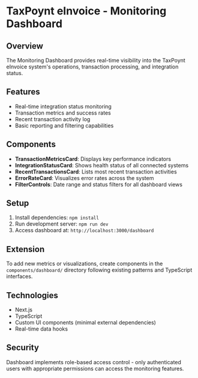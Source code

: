 # TaxPoynt eInvoice - Monitoring Dashboard

## Overview
The Monitoring Dashboard provides real-time visibility into the TaxPoynt eInvoice system's operations, transaction processing, and integration status.

## Features
- Real-time integration status monitoring
- Transaction metrics and success rates
- Recent transaction activity log
- Basic reporting and filtering capabilities

## Components
- **TransactionMetricsCard**: Displays key performance indicators
- **IntegrationStatusCard**: Shows health status of all connected systems
- **RecentTransactionsCard**: Lists most recent transaction activities
- **ErrorRateCard**: Visualizes error rates across the system
- **FilterControls**: Date range and status filters for all dashboard views

## Setup
1. Install dependencies: `npm install`
2. Run development server: `npm run dev`
3. Access dashboard at: `http://localhost:3000/dashboard`

## Extension
To add new metrics or visualizations, create components in the `components/dashboard/` directory following existing patterns and TypeScript interfaces.

## Technologies
- Next.js
- TypeScript
- Custom UI components (minimal external dependencies)
- Real-time data hooks

## Security
Dashboard implements role-based access control - only authenticated users with appropriate permissions can access the monitoring features. 